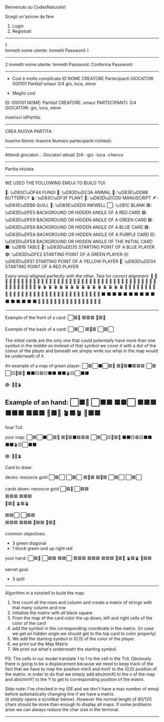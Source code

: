 Benvenuto su CodexNaturalis!

Scegli un'azione da fare
1. Login
2. Registrati

--- 
1  
Immetti nome utente: 
Immetti Password:
I

-----

2
immetti nome utente:
Immetti Password:
Conferma Password: 

------

- Così è molto complicato
ID      NOME       CREATORE   Partecipanti     GIOCATORI 
000101  Partita1    smaur      3/4              gio, luca, steve

- Meglio così

ID: 000101
NOME: Partita1
CREATORE: smaur
PARTECIPANTI: 3/4
GIOCATORI: gio, luca, steve

inserisci idPartita: 

----

CREA NUOVA PARTITA: 

Inserire Nome: 
Inserire Numero partecipanti richiesti: 

---

Attendi giocatori... 
Giocatori attuali 3/4:
    -gio
    -luca
    -checco

----

Partita iniziata

------------------------------------------------------------------------------
WE USED THE FOLLOWING EMOJI TO BUILD TUI: 

🍄: \uD83C\uDF44     FUNGI
🐺: \uD83D\uDC3A     ANIMAL
🦋: \uD83E\uDD8B     BUTTERFLY
🪴: \uD83C\uDF3F     PLANT
📝: \uD83D\uDCDD     MANUSCRIPT
🪶: \uD83E\uDEB6     QUILL
🫙: \uD83E\uDED9     INKWELL
⬜: \u2B1C           BLANK
🟥: \uD83D\uDFE5     BACKGROUND OR HIDDEN ANGLE OF A RED CARD
🟩: \uD83D\uDFE9     BACKGROUND OR HIDDEN ANGLE OF A GREEN CARD
🟦: \uD83D\uDFE6     BACKGROUND OR HIDDEN ANGLE OF A BLUE CARD
🟪: \uD83D\uDFEA     BACKGROUND OR HIDDEN ANGLE OF A PURPLE CARD
🟨: \uD83D\uDFE8     BACKGROUND OR HIDDEN ANGLE OF THE INITIAL CARD
⬛: \u2B1B           TABLE
🔵: \uD83D\uDD35     STARTING POINT OF A BLUE PLAYER
🟢: \uD83D\uDFE2     STARTING POINT OF A GREEN PLAYER
🟡: \uD83D\uDFE1     STARTING POINT OF A YELLOW PLAYER
🔴: \uD83D\uDD34     STARTING POINT OF A RED PLAYER

Every emoji alligned perfectly with the other. 
Test for correct alignment: 
🍄   🍄   🍄   🍄   🍄   🍄   🍄   🍄   🍄   🍄   🍄   🍄   🍄   🍄   🍄   🍄
🐺   🐺   🐺   🐺   🐺   🐺   🐺   🐺   🐺   🐺   🐺   🐺   🐺   🐺   🐺   🐺
🦋   🦋   🦋   🦋   🦋   🦋   🦋   🦋   🦋   🦋   🦋   🦋   🦋   🦋   🦋   🦋
🪴   🪴   🪴   🪴   🪴   🪴   🪴   🪴   🪴   🪴   🪴   🪴   🪴   🪴   🪴   🪴
📝   📝   📝   📝   📝   📝   📝   📝   📝   📝   📝   📝   📝   📝   📝   📝
🫙   🫙   🫙   🫙   🫙   🫙   🫙   🫙   🫙   🫙   🫙   🫙   🫙   🫙   🫙   🫙
⬛   ⬛   ⬛   ⬛   ⬛   ⬛   ⬛   ⬛   ⬛   ⬛   ⬛   ⬛   ⬛   ⬛   ⬛   ⬛
🔴   🔴   🔴   🔴   🔴   🔴   🔴   🔴   🔴   🔴   🔴   🔴   🔴   🔴   🔴   🔴


-----------------------------------------------------------------------------------------

Example of the front of a card:
⬜🟥📝
🟥🟥🟥
🍄🟥🍄

Example of the back of a card:
⬜🟥⬜
🟥🍄🟥
⬜🟥⬜

The initial cards are the only one that could potentially have more than one symbol in the middle
so instead of that symbol we cover it with a dot of the colour of the player and beneath we simply
write out what in the map would be underneath of it.

An example of a map of green player:
⬜🟥⬜⬛⬜🟥📝
🟥🍄🟥⬛🟥🟥🟥
⬜🟥⬜🟨🍄🟥🍄
⬛⬛🟨🟢🟨⬛⬛
⬛⬛🪴🟨⬜⬛⬛

🟢: 🍄🦋🪴

Example of an hand:
⬜🟥📝  ⬜🟩🟩  🟦🟦⬜
🟥🟥🟥  🟩🟩🟩  🟦🟦🟦
🍄🟥🍄  🪴🟩🪴  🫙🟦🟦
-----------------------------------------------------------------------------------------

final TUI:

your map:
⬜🟥⬜⬛⬜🟥📝
🟥🍄🟥⬛🟥🟥🟥
⬜🟥⬜🟨🍄🟥🍄
⬛⬛🟨🟢🟨⬛⬛
⬛⬛🪴🟨⬜⬛⬛

🟢: 🍄🦋🪴

Card to draw:

decks:
resource         gold
⬜🟥⬜          ⬜🟪⬜
🟥🍄🟥          🟪🦋🟪
⬜🟥⬜          ⬜🟪⬜

cards down:
resource         gold
⬜🟥📝          ⬜🟩🟩  
🟥🟥🟥          🟩🟩🟩  
🍄🟥🍄          🪴🟩🪴

🟦🟦⬜          ⬜🟪🟪  
🟦🟦🟦          🟪🟪🟪
🫙🟦🟦          🦋🟪🦋

common objectives:
- 3 green diagonal
- 1 block green and up right red


your hand:
⬜🟥📝  ⬜🟩🟩  🟦🟦⬜
🟥🟥🟥  🟩🟩🟩  🟦🟦🟦
🍄🟥🍄  🪴🟩🪴  🫙🟦🟦

secret goal:
- 3 quill

------------------------------------------------------------------------------------

Algorithm in a nutshell to build the map: 
1) first count all the rows and column and create a matrix of strings with that many column and row 
2) initialize the matrix with all black square 
3) From the map of the card color the up down, left and right cells of the color of the card
4) add the symbol in the corresponding coordinate in the matrix.
   (in case we get an hidden angle we should get to the top card to color properly)
5) We add the starting symbol in (0,0) of the color of the player. 
6) we print out the Map Matrix
7) We print out what's underneath the starting symbol. 

PS: The cells in our model translate 1 to 1 to the cell in the TUI. 
Obviously there is going to be a displacement because we need to keep track of the fact that we have to map the position minX 
and minY to the (0,0) position of the matrix. in order to do that we simply add abs(minX) to the x of the map and abs(minY) to the Y 
to get to corresponding position of the matrix.  



Side-note: 
I've checked in my IDE and we don't have a max number of emoji before automatically changing line if we have a matrix.   
(it simply opens a scrollbar below). However the normal length of 80/120 chars should be more than enough to display all maps. 
If some problems arise we can always reduce the char size in the terminal.  

---------------------------------------------------------------------------------------------


